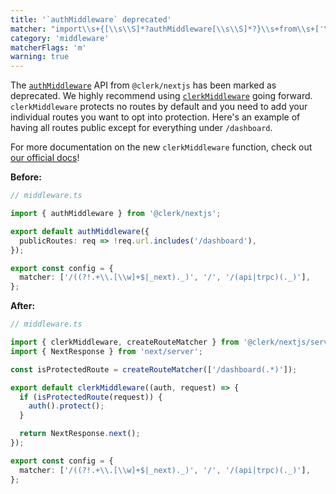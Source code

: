 ```yaml
---
title: '`authMiddleware` deprecated'
matcher: "import\\s+{[\\s\\S]*?authMiddleware[\\s\\S]*?}\\s+from\\s+['\"]@clerk\\/nextjs[\\s\\S]*?['\"]"
category: 'middleware'
matcherFlags: 'm'
warning: true
---
```


The [`authMiddleware`](https://clerk.com/docs/references/nextjs/auth-middleware) API from `@clerk/nextjs` has been marked as deprecated. We highly recommend using [`clerkMiddleware`](https://clerk.com/docs/references/nextjs/clerk-middleware) going forward. `clerkMiddleware` protects no routes by default and you need to add your individual routes you want to opt into protection. Here's an example of having all routes public except for everything under `/dashboard`.

For more documentation on the new `clerkMiddleware` function, check out [our official docs](https://clerk.com/docs/references/nextjs/clerk-middleware)!

**Before:**

```ts
// middleware.ts

import { authMiddleware } from '@clerk/nextjs';

export default authMiddleware({
  publicRoutes: req => !req.url.includes('/dashboard'),
});

export const config = {
  matcher: ['/((?!.+\\.[\\w]+$|_next)._)', '/', '/(api|trpc)(._)'],
};
```

**After:**

```ts
// middleware.ts

import { clerkMiddleware, createRouteMatcher } from '@clerk/nextjs/server';
import { NextResponse } from 'next/server';

const isProtectedRoute = createRouteMatcher(['/dashboard(.*)']);

export default clerkMiddleware((auth, request) => {
  if (isProtectedRoute(request)) {
    auth().protect();
  }

  return NextResponse.next();
});

export const config = {
  matcher: ['/((?!.+\\.[\\w]+$|_next)._)', '/', '/(api|trpc)(._)'],
};
```
